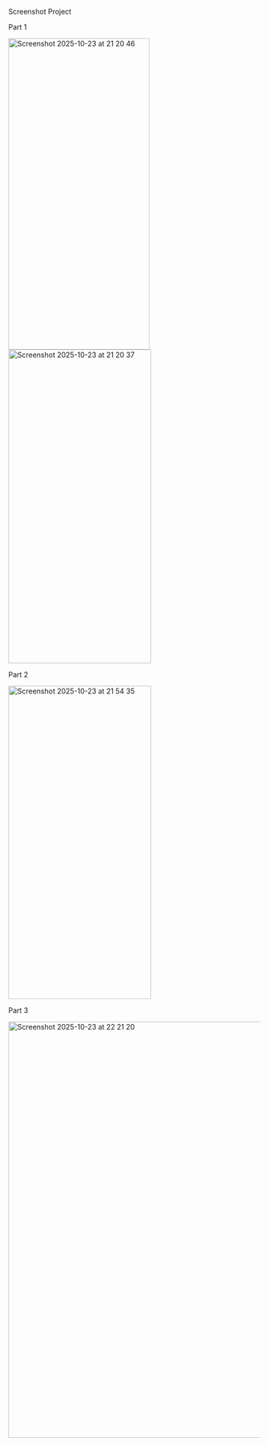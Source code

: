 Screenshot Project

Part 1

<img width="282" height="622" alt="Screenshot 2025-10-23 at 21 20 46" src="https://github.com/user-attachments/assets/e741d728-0d2e-4870-8de3-ff5cb0ad3fcd" />

<img width="285" height="627" alt="Screenshot 2025-10-23 at 21 20 37" src="https://github.com/user-attachments/assets/33f94acd-b0dd-4824-99be-8dcfa6fc0a33" />

Part 2

<img width="285" height="626" alt="Screenshot 2025-10-23 at 21 54 35" src="https://github.com/user-attachments/assets/cd02d027-8f89-4e81-a5fb-7ad77f3928ad" />

Part 3

<img width="1280" height="832" alt="Screenshot 2025-10-23 at 22 21 20" src="https://github.com/user-attachments/assets/0866a8ef-5674-4582-a0c3-6dc34f191910" />
